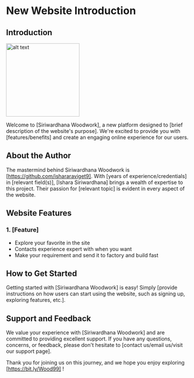# New Website Introduction

## Introduction

<img src="https://github.com/ishararaviget9/woodwork-sin/assets/132211856/b78a037e-5caf-461c-8172-03d7ea464c79" alt="alt text" title="image Title" height="200"/>

Welcome to [Siriwardhana Woodwork], a new platform designed to [brief description of the website's purpose]. We're excited to provide you with [features/benefits] and create an engaging online experience for our users.

## About the Author

The mastermind behind Siriwardhana Woodwork is [https://github.com/ishararaviget9]. With [years of experience/credentials] in [relevant field(s)], [Ishara Siriwardhana] brings a wealth of expertise to this project. Their passion for [relevant topic] is evident in every aspect of the website.

## Website Features

### 1. [Feature]

- Explore your favorite in the site
- Contacts experience expert with when you want
- Make your requirement and send it to factory and build fast

## How to Get Started

Getting started with [Siriwardhana Woodwork] is easy! Simply [provide instructions on how users can start using the website, such as signing up, exploring features, etc.].

## Support and Feedback

We value your experience with [Siriwardhana Woodwork] and are committed to providing excellent support. If you have any questions, concerns, or feedback, please don't hesitate to [contact us/email us/visit our support page].

Thank you for joining us on this journey, and we hope you enjoy exploring [https://bit.ly/Wood99] !
